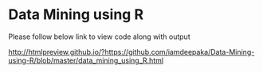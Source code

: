 # Data Mining using R

Please follow below link to view code along with output

http://htmlpreview.github.io/?https://github.com/iamdeepaka/Data-Mining-using-R/blob/master/data_mining_using_R.html

